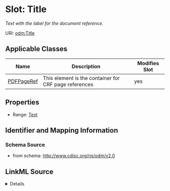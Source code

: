 # Slot: Title


_Text with the label for the document reference._



URI: [odm:Title](http://www.cdisc.org/ns/odm/v2.0/Title)



<!-- no inheritance hierarchy -->




## Applicable Classes

| Name | Description | Modifies Slot |
| --- | --- | --- |
[PDFPageRef](PDFPageRef.md) | This element is the container for CRF page references |  yes  |







## Properties

* Range: [Text](Text.md)





## Identifier and Mapping Information







### Schema Source


* from schema: http://www.cdisc.org/ns/odm/v2.0




## LinkML Source

<details>
```yaml
name: Title
description: Text with the label for the document reference.
from_schema: http://www.cdisc.org/ns/odm/v2.0
rank: 1000
alias: Title
domain_of:
- PDFPageRef
range: text

```
</details>